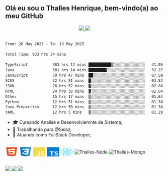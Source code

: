 ## Olá eu sou o Thalles Henrique, bem-vindo(a) ao meu GitHub

<div align="center">
  <a href="https://github.com/Thalles-HsA">
  <img height="180em" src="https://github-readme-stats.vercel.app/api?username=Thalles-HsA&show_icons=true&theme=radical&include_all_commits=true&count_private=true"/>
  <img height="180em" src="https://github-readme-stats.vercel.app/api/top-langs/?username=Thalles-HsA&exclude_repo=github-readme-stats,Pong,Freeway-JS&langs_count=5&theme=radical"/>
</div><br>
  
  <!--START_SECTION:waka-->

```txt
From: 26 May 2023 - To: 13 May 2025

Total Time: 933 hrs 34 mins

TypeScript           383 hrs 11 mins ██████████▒░░░░░░░░░░░░░░   41.05 %
Java                 301 hrs 14 mins ████████░░░░░░░░░░░░░░░░░   32.27 %
JavaScript           70 hrs 47 mins  ██░░░░░░░░░░░░░░░░░░░░░░░   07.58 %
SCSS                 32 hrs 51 mins  █░░░░░░░░░░░░░░░░░░░░░░░░   03.52 %
JSON                 26 hrs 52 mins  ▓░░░░░░░░░░░░░░░░░░░░░░░░   02.88 %
HTML                 24 hrs 38 mins  ▓░░░░░░░░░░░░░░░░░░░░░░░░   02.64 %
Other                15 hrs 17 mins  ▒░░░░░░░░░░░░░░░░░░░░░░░░   01.64 %
Python               12 hrs 51 mins  ▒░░░░░░░░░░░░░░░░░░░░░░░░   01.38 %
Java Properties      12 hrs 50 mins  ▒░░░░░░░░░░░░░░░░░░░░░░░░   01.38 %
YAML                 12 hrs 5 mins   ▒░░░░░░░░░░░░░░░░░░░░░░░░   01.29 %
```

<!--END_SECTION:waka-->

  - 🎓 Cursando Analise e Desenvolviemnte de Sistema;
  - 🌱 Trabalhando para @Selaz;
  - 🎯 Atuando como FullStack Developer;
 
<div style="display: inline_block"><br>
  <img align="center" alt="Thalles-HTML" height="30" width="40" src="https://raw.githubusercontent.com/devicons/devicon/master/icons/html5/html5-original.svg">
  <img align="center" alt="Thalles-CSS" height="30" width="40" src="https://raw.githubusercontent.com/devicons/devicon/master/icons/css3/css3-original.svg">
  <img align="center" alt="Thalles-Js" height="30" width="40" src="https://raw.githubusercontent.com/devicons/devicon/master/icons/javascript/javascript-plain.svg">
  <img align="center" alt="Thalles-Ts" height="30" width="40" src="https://raw.githubusercontent.com/devicons/devicon/master/icons/typescript/typescript-plain.svg">
  <img align="center" alt="Thalles-React" height="30" width="40" src="https://raw.githubusercontent.com/devicons/devicon/master/icons/react/react-original.svg">
  <img align="center" alt="Thalles-Node" height="30" width="40" src="https://cdn.jsdelivr.net/gh/devicons/devicon/icons/nodejs/nodejs-original.svg" />
  <img align="center" alt="Thalles-Mongo" height="30" width="40" src="https://cdn.jsdelivr.net/gh/devicons/devicon/icons/mongodb/mongodb-original.svg" />
  
</div>

 ##
  
<div>
  <a href="https://www.linkedin.com/in/thalles-hsa" target="_blank"><img src="https://img.shields.io/badge/-LinkedIn-%230077B5?style=for-the-badge&logo=linkedin&logoColor=white" target="_blank"></a> 
  <a href="https://instagram.com/thalleshsa" target="_blank"><img src="https://img.shields.io/badge/-Instagram-%23E4405F?style=for-the-badge&logo=instagram&logoColor=white" target="_blank"></a>
  <a href = "mailto:thsa.henrique@gmail.com"><img src="https://img.shields.io/badge/-Gmail-%23333?style=for-the-badge&logo=gmail&logoColor=white" target="_blank"></a>
   
</div>
